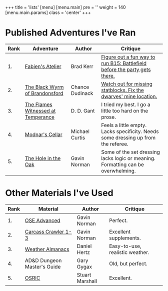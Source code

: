 ﻿+++
title = 'lists'
[menu]
  [menu.main]
    pre = '<i class="fa-solid fa-code"></i>'
    weight = 140
    [menu.main.params]
      class = 'center'
+++

# Published Adventures I've Ran
| Rank | Adventure | Author | Critique |
|---|---|---|---|
| 1. | [Fabien's Atelier](https://www.drivethrurpg.com/product/406938/Wyvern-Songs?affiliate_id=1298734) | Brad Kerr | [Figure out a fun way to run B15: Battlefield before the party gets there.](https://www.youtube.com/watch?v=HugsuRSRZpc) | 
| 2. | [The Black Wyrm of Brandonsford](https://www.drivethrurpg.com/product/327744/The-Black-Wyrm-of-Brandonsford?affiliate_id=1298734) | Chance Dudinack | [Watch out for missing statblocks. Fix the dwarves' mine location.](https://www.youtube.com/watch?v=g6DYHB2lz70&t=3s) | 
| 3. | [The Flames Witnessed at Temperance](https://www.drivethrurpg.com/product/447968/The-Flames-Witnessed-at-Temperance?affiliate_id=1298734) | D. D. Gant | I tried my best. I go a little too hard on the prose. |
| 4. | [Modnar's Cellar](https://www.lulu.com/shop/michael-curtis/stonehell-dungeon-supplement-two-buried-secrets-ebook/ebook/product-1wz8n9ev.html?q=&page=1&pageSize=4) | Michael Curtis | Feels a little empty. Lacks specificity. Needs some dressing up from the referee. |
| 5. | [The Hole in the Oak](https://www.drivethrurpg.com/product/284852/The-Hole-in-the-Oak) | Gavin Norman | Some of the set dressing lacks logic or meaning. Formatting can be overwhelming. |

# Other Materials I've Used
| Rank | Material | Author | Critique |
|---|---|---|---|
| 1. | [OSE Advanced](https://www.drivethrurpg.com/product/336585/OldSchool-Essentials-Advanced-Fantasy-Referees-Tome?affiliate_id=1298734) | Gavin Norman | Perfect. | 
| 2. | [Carcass Crawler 1- 3](https://www.drivethrurpg.com/product/367602/Carcass-Crawler-Issue-One?affiliate_id=1298734) | Gavin Norman | Excellent supplements. |
| 3. | [Weather Almanacs](https://www.drivethrurpg.com/product/359054/Weather-Almanac--Temperate-Continental-Lowlands?affiliate_id=1298734) | Daniel Hertz | Easy-to-use, realistic weather. |
| 4. | AD&D Dungeon Master's Guide | Gary Gygax | Old, but perfect. |
| 5. | [OSRIC](https://osricrpg.com/get.php) | Stuart Marshall | Excellent. | 

